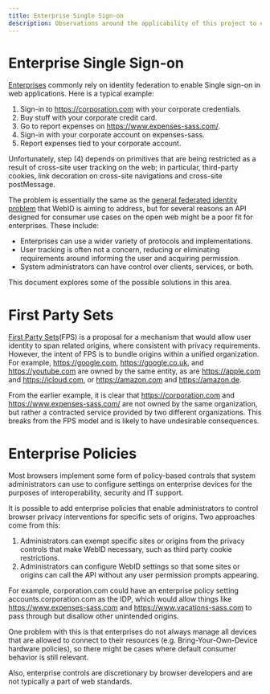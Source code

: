 ```yaml
---
title: Enterprise Single Sign-on
description: Observations around the applicability of this project to enterprise identity use cases.
---
```


# Enterprise Single Sign-on
[Enterprises](glossary.md#enterprise-context) commonly rely on identity federation to enable Single sign-on in web applications. Here is a typical example:

1. Sign-in to https://corporation.com with your corporate credentials.
1. Buy stuff with your corporate credit card.
1. Go to report expenses on https://www.expenses-sass.com/.
1. Sign-in with your corporate account on expenses-sass.
1. Report expenses tied to your corporate account.

Unfortunately, step (4) depends on primitives that are being restricted as a result of cross-site user tracking on the web; in particular, third-party cookies, link decoration on cross-site navigations and cross-site postMessage.

The problem is essentially the same as the [general federated identity problem](README.md#the-problem) that WebID is aiming to address, but for several reasons an API designed for consumer use cases on the open web might be a poor fit for enterprises. These include:
* Enterprises can use a wider variety of protocols and implementations.
* User tracking is often not a concern, reducing or eliminating requirements around informing the user and acquiring permission.
* System administrators can have control over clients, services, or both.

This document explores some of the possible solutions in this area.

# First Party Sets

[First Party Sets](https://github.com/WICG/first-party-sets)(FPS) is a proposal for a mechanism that would allow user identity to span related origins, where consistent with privacy requirements. However, the intent of FPS is to bundle origins within a unified organization. For example, https://google.com, https://google.co.uk, and https://youtube.com are owned by the same entity, as are https://apple.com and https://icloud.com, or https://amazon.com and https://amazon.de.

From the earlier example, it is clear that https://corporation.com and https://www.expenses-sass.com/ are not owned by the same organization, but rather a contracted service provided by two different organizations. This breaks from the FPS model and is likely to have undesirable consequences.

# Enterprise Policies

Most browsers implement some form of policy-based controls that system administrators can use to configure settings on enterprise devices for the purposes of interoperability, security and IT support.

It is possible to add enterprise policies that enable administrators to control browser privacy interventions for specific sets of origins. Two approaches come from this:
1. Administrators can exempt specific sites or origins from the privacy controls that make WebID necessary, such as third party cookie restrictions.
2. Administrators can configure WebID settings so that some sites or origins can call the API without any user permission prompts appearing.

For example, corporation.com could have an enterprise policy setting accounts.corporation.com as the IDP, which would allow things like https://www.expenses-sass.com and https://www.vacations-sass.com to pass through but disallow other unintended origins.

One problem with this is that enterprises do not always manage all devices that are allowed to connect to their resources (e.g. Bring-Your-Own-Device hardware policies), so there might be cases where default consumer behavior is still relevant.

Also, enterprise controls are discretionary by browser developers and are not typically a part of web standards.
